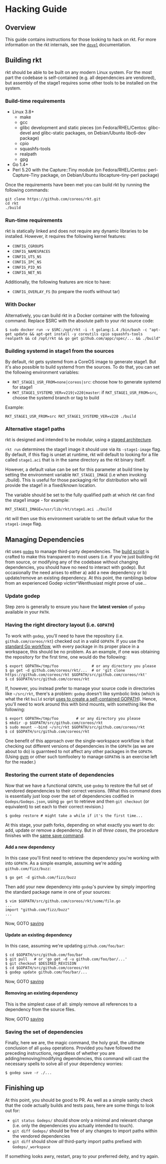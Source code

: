 # Hacking Guide

## Overview

This guide contains instructions for those looking to hack on rkt.
For more information on the rkt internals, see the [`devel`](devel/) documentation.

## Building rkt

rkt should be able to be built on any modern Linux system.
For the most part the codebase is self-contained (e.g. all dependencies are vendored), but assembly of the stage1 requires some other tools to be installed on the system.

### Build-time requirements

* Linux 3.8+
  * make
  * gcc
  * glibc development and static pieces (on Fedora/RHEL/Centos: glibc-devel and glibc-static packages, on Debian/Ubuntu libc6-dev package)
  * cpio
  * squashfs-tools
  * realpath
  * gpg
* Go 1.4+
* Perl 5.20 with the Capture::Tiny module (on Fedora/RHEL/Centos: perl-Capture-Tiny package, on Debian/Ubuntu libcapture-tiny-perl package)

Once the requirements have been met you can build rkt by running the following commands:

```
git clone https://github.com/coreos/rkt.git
cd rkt
./build
```

### Run-time requirements

rkt is statically linked and does not require any dynamic libraries to be installed. However, it requires the following kernel features:

* `CONFIG_CGROUPS`
* `CONFIG_NAMESPACES`
* `CONFIG_UTS_NS`
* `CONFIG_IPC_NS`
* `CONFIG_PID_NS`
* `CONFIG_NET_NS`

Additionally, the following features are nice to have:

* `CONFIG_OVERLAY_FS` (to prepare the rootfs without tar)

### With Docker

Alternatively, you can build rkt in a Docker container with the following command.
Replace $SRC with the absolute path to your rkt source code:

```
$ sudo docker run -v $SRC:/opt/rkt -i -t golang:1.4 /bin/bash -c "apt-get update && apt-get install -y coreutils cpio squashfs-tools realpath && cd /opt/rkt && go get github.com/appc/spec/... && ./build"
```

### Building systemd in stage1 from the sources

By default, rkt gets systemd from a CoreOS image to generate stage1. But it's also possible to build systemd from the sources. To do that, you can set the following environment variables:

* `RKT_STAGE1_USR_FROM=none|coreos|src`: choose how to generate systemd for stage1
* `RKT_STAGE1_SYSTEMD_VER=v219|v220|master`: if `RKT_STAGE1_USR_FROM=src`, choose the systemd branch or tag to build

Example:

```
RKT_STAGE1_USR_FROM=src RKT_STAGE1_SYSTEMD_VER=v220 ./build
```

### Alternative stage1 paths

rkt is designed and intended to be modular, using a [staged architecture](devel/architecture.md).

`rkt run` determines the stage1 image it should use via its `-stage1-image` flag.
By default, if this flag is unset at runtime, rkt will default to looking for a file called `stage1.aci` that is in the same directory as the rkt binary itself.

However, a default value can be set for this parameter at build time by setting the environment variable `RKT_STAGE1_IMAGE` (i.e when invoking ./build).
This is useful for those packaging rkt for distribution who will provide the stage1 in a fixed/known location.

The variable should be set to the fully qualified path at which rkt can find the stage1 image - for example:

	RKT_STAGE1_IMAGE=/usr/lib/rkt/stage1.aci ./build

rkt will then use this environment variable to set the default value for the `stage1-image` flag.


## Managing Dependencies

rkt uses [`godep`](https://github.com/tools/godep) to manage third-party dependencies.
The [build script](https://github.com/coreos/rkt/blob/master/build) is crafted to make this transparent to most users (i.e. if you're just building rkt from source, or modifying any of the codebase without changing dependencies, you should have no need to interact with godep).
But occasionally the need arises to either a) add a new dependency or b) update/remove an existing dependency.
At this point, the ramblings below from an experienced Godep victim^Wenthusiast might prove of use...

### Update godep

Step zero is generally to ensure you have the **latest version** of `godep` available in your `PATH`.

### Having the right directory layout (i.e. `GOPATH`)

To work with `godep`, you'll need to have the repository (i.e. `github.com/coreos/rkt`) checked out in a valid `GOPATH`.
If you use the [standard Go workflow](https://golang.org/doc/code.html#Organization), with every package in its proper place in a workspace, this should be no problem.
As an example, if one was obtaining the repository for the first time, one would do the following:

```
$ export GOPATH=/tmp/foo               # or any directory you please
$ go get -d github.com/coreos/rkt/...  # or 'git clone https://github.com/coreos/rkt $GOPATH/src/github.com/coreos/rkt'
$ cd $GOPATH/src/github.com/coreos/rkt
```

If, however, you instead prefer to manage your source code in directories like `~/src/rkt`, there's a problem: `godep` doesn't like symbolic links (which is what the rkt `build` script [uses to create a self-contained GOPATH](https://github.com/coreos/rkt/blob/master/build#L8)).
Hence, you'll need to work around this with bind mounts, with something like the following:

```
$ export GOPATH=/tmp/foo        # or any directory you please
$ mkdir -p $GOPATH/src/github.com/coreos/rkt
$ sudo mount --bind ~/src/rkt $GOPATH/src/github.com/coreos/rkt
$ cd $GOPATH/src/github.com/coreos/rkt
```

One benefit of this approach over the single-workspace workflow is that checking out different versions of dependencies in the `GOPATH` (as we are about to do) is guarnteed to not affect any other packages in the `GOPATH`.
(Using [gvm](https://github.com/moovweb/gvm) or other such tomfoolery to manage `GOPATH`s is an exercise left for the reader.)

### Restoring the current state of dependencies

Now that we have a functional `GOPATH`, use `godep` to restore the full set of vendored dependencies to their correct versions.
(What this command does is essentially just loop over the set of dependencies codified in `Godeps/Godeps.json`, using `go get` to retrieve and then `git checkout` (or equivalent) to set each to their correct revision.)

```
$ godep restore # might take a while if it's the first time...
```

At this stage, your path forks, depending on what exactly you want to do: add, update or remove a dependency.
But in _all three cases_, the procedure finishes with the [same save command](#saving-the-set-of-dependencies).

#### Add a new dependency

In this case you'll first need to retrieve the dependency you're working with into `GOPATH`.
As a simple example, assuming we're adding `github.com/fizz/buzz`:

```
$ go get -d github.com/fizz/buzz
```

Then add your new dependency into `godep`'s purview by simply importing the standard package name in one of your sources:

```
$ vim $GOPATH/src/github.com/coreos/rkt/some/file.go
...
import "github.com/fizz/buzz"
...
```

Now, GOTO [saving](#saving-the-set-of-dependencies)

#### Update an existing dependency

In this case, assuming we're updating `github.com/foo/bar`:

```
$ cd $GOPATH/src/github.com/foo/bar
$ git pull   # or 'go get -d -u github.com/foo/bar/...' 
$ git checkout $DESIRED_REVISION
$ cd $GOPATH/src/github.com/coreos/rkt
$ godep update github.com/foo/bar/...
```

Now, GOTO [saving](#saving-the-set-of-dependencies)

#### Removing an existing dependency

This is the simplest case of all: simply remove all references to a dependency from the source files.

Now, GOTO [saving](#saving-the-set-of-dependencies)

### Saving the set of dependencies

Finally, here we are, the magic command, the holy grail, the ultimate conclusion of all `godep` operations.
Provided you have followed the preceding instructions, regardless of whether you are adding/removing/modifying dependencies, this command will cast the necessary spells to solve all of your dependency worries:

```
$ godep save -r ./...
```

## Finishing up

At this point, you should be good to PR.
As well as a simple sanity check that the code actually builds and tests pass, here are some things to look out for:
- `git status Godeps/` should show only a minimal and relevant change (i.e. only the dependencies you actually intended to touch).
- `git diff Godeps/` should be free of any changes to import paths within the vendored dependencies
- `git diff` should show _all_ third-party import paths prefixed with `Godeps/_workspace`

If something looks awry, restart, pray to your preferred deity, and try again.
